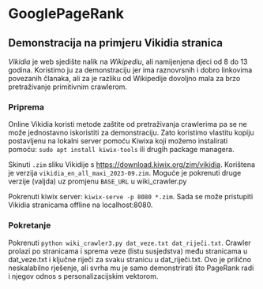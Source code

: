 # GooglePageRank
## Demonstracija na primjeru Vikidia stranica
*Vikidia* je web sjedište nalik na *Wikipediu*, ali namijenjena djeci od 8 do 13 godina. Koristimo ju za demonstraciju jer ima raznovrsnih i dobro linkovima povezanih članaka,
ali za je razliku od Wikipedije dovoljno mala za brzo pretraživanje primitivnim crawlerom.
### Priprema
Online Vikidia koristi metode zaštite od pretraživanja crawlerima pa se ne može jednostavno iskoristiti za demonstraciju. Zato koristimo vlastitu kopiju postavljenu na lokalni server pomoću Kiwixa koji možemo instalirati pomoću: `sudo apt install kiwix-tools` ili drugih package managera.

Skinuti `.zim` sliku Vikidije s https://download.kiwix.org/zim/vikidia. Korištena je verzija `vikidia_en_all_maxi_2023-09.zim`. Moguće je pokrenuti druge verzije (valjda) uz promjenu `BASE_URL` u wiki_crawler.py

Pokrenuti kiwix server: `kiwix-serve -p 8080 *.zim`. Sada se može pristupiti Vikidia stranicama offline na localhost:8080.
### Pokretanje
Pokrenuti `python wiki_crawler3.py dat_veze.txt dat_riječi.txt`. Crawler prolazi po stranicama i sprema veze (listu susjedstva) među stranicama u dat_veze.txt i ključne riječi za svaku stranicu u dat_riječi.txt. Ovo je prilično neskalabilno rješenje, ali svrha mu je samo demonstrirati što PageRank radi i njegov odnos s personalizacijskim vektorom.
